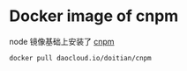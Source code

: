 # Docker image of cnpm

node 镜像基础上安装了 [cnpm](https://npm.taobao.org)

    docker pull daocloud.io/doitian/cnpm
